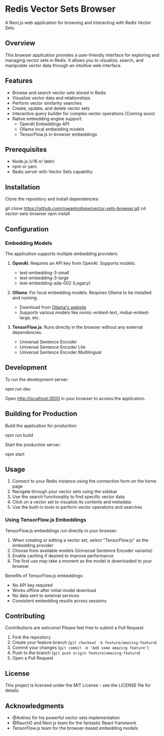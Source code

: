 # Redis Vector Sets Browser

A Next.js web application for browsing and interacting with Redis Vector Sets.

## Overview

This browser application provides a user-friendly interface for exploring and managing vector sets in Redis. It allows you to visualize, search, and manipulate vector data through an intuitive web interface.

## Features

- Browse and search vector sets stored in Redis
- Visualize vector data and relationships
- Perform vector similarity searches
- Create, update, and delete vector sets
- Interactive query builder for complex vector operations (Coming soon)
- Native embedding engine support:
  - OpenAI Embeddings API
  - Ollama local embedding models
  - TensorFlow.js in-browser embeddings

## Prerequisites

- Node.js (v16 or later)
- npm or yarn
- Redis server with Vector Sets capability

## Installation

Clone the repository and install dependencies:

git clone https://github.com/rowantrollope/vector-sets-browser.git
cd vector-sets-browser
npm install

## Configuration

### Embedding Models

The application supports multiple embedding providers:

1. **OpenAI**: Requires an API key from OpenAI. Supports models:
   - text-embedding-3-small
   - text-embedding-3-large
   - text-embedding-ada-002 (Legacy)

2. **Ollama**: For local embedding models. Requires Ollama to be installed and running.
   - Download from [Ollama's website](https://ollama.ai/)
   - Supports various models like nomic-embed-text, mxbai-embed-large, etc.

3. **TensorFlow.js**: Runs directly in the browser without any external dependencies.
   - Universal Sentence Encoder
   - Universal Sentence Encoder Lite
   - Universal Sentence Encoder Multilingual

## Development

To run the development server:

npm run dev


Open [http://localhost:3000](http://localhost:3000) in your browser to access the application.

## Building for Production

Build the application for production:

npm run build

Start the production server:

npm start

## Usage

1. Connect to your Redis instance using the connection form on the home page
2. Navigate through your vector sets using the sidebar
3. Use the search functionality to find specific vector data
4. Click on a vector set to visualize its contents and metadata
5. Use the built-in tools to perform vector operations and searches

### Using TensorFlow.js Embeddings

TensorFlow.js embeddings run directly in your browser:

1. When creating or editing a vector set, select "TensorFlow.js" as the embedding provider
2. Choose from available models (Universal Sentence Encoder variants)
3. Enable caching if desired to improve performance
4. The first use may take a moment as the model is downloaded to your browser

Benefits of TensorFlow.js embeddings:
- No API key required
- Works offline after initial model download
- No data sent to external services
- Consistent embedding results across sessions

## Contributing

Contributions are welcome! Please feel free to submit a Pull Request.

1. Fork the repository
2. Create your feature branch (`git checkout -b feature/amazing-feature`)
3. Commit your changes (`git commit -m 'Add some amazing feature'`)
4. Push to the branch (`git push origin feature/amazing-feature`)
5. Open a Pull Request

## License

This project is licensed under the MIT License - see the LICENSE file for details.

## Acknowledgments

- @Antirez for his powerful vector sets implementation
- @RauchG and Next.js team for the fantastic React framework
- TensorFlow.js team for the browser-based embedding models
